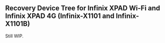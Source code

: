 ## Recovery Device Tree for Infinix XPAD Wi-Fi and Infinix XPAD 4G (Infinix-X1101 and Infinix-X1101B)
Still WIP.
